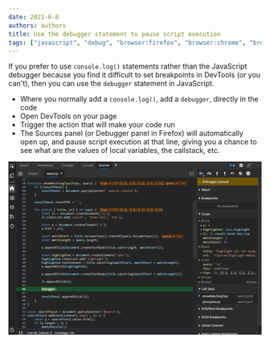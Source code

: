 ```yaml
---
date: 2021-6-8
authors: authors
title: Use the debugger statement to pause script execution
tags: ["javascript", "debug", "browser:firefox", "browser:chrome", "browser:edge", "browser:safari"]
---
```

If you prefer to use `console.log()` statements rather than the JavaScript debugger because you find it difficult to set breakpoints in DevTools (or you can't), then you can use the `debugger` statement in JavaScript.

* Where you normally add a `console.log()`, add a `debugger`, directly in the code
* Open DevTools on your page
* Trigger the action that will make your code run
* The Sources panel (or Debugger panel in Firefox) will automatically open up, and pause script execution at that line, giving you a chance to see what are the values of local variables, the callstack, etc.

![Screenshot of the Sources panel in Edge, paused at a debugger statement](/assets/img/debugger-statement.png)

